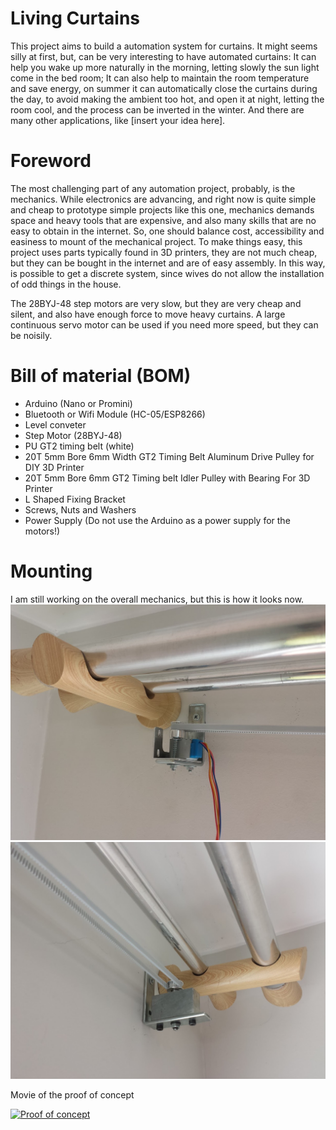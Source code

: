 # Living Curtains

This project aims to build a automation system for curtains. It might
seems silly at first, but, can be very interesting to have automated curtains:
It can help you wake up more naturally in the morning, letting slowly the sun
light come in the bed room; It can also help to maintain the room
temperature and save energy, on summer it can automatically close the curtains
during the day, to avoid making the ambient too hot, and open it at night,
letting the room cool, and the process can be inverted in the winter. 
And there are many other applications, like [insert your idea here].

# Foreword

The most challenging part of any automation project, probably, is the mechanics. 
While electronics are advancing, and right now is quite simple and cheap to
prototype simple projects like this one, mechanics demands space and
heavy tools that are expensive, and also many skills that are no easy to obtain in
the internet. So, one should balance cost, accessibility and easiness to mount
of the mechanical project. To make things easy, this project uses parts typically
found in 3D printers, they are not much cheap, but they can be bought in the
internet and are of easy assembly.
In this way, is possible to get a discrete system, since wives do not
allow the installation of odd things in the house.

The 28BYJ-48 step motors are very slow, but they are very cheap and silent, 
and also have enough force to move heavy curtains. A large continuous servo
motor can be used if you need more speed, but they can be noisily.

# Bill of material (BOM)

* Arduino (Nano or Promini)
* Bluetooth or Wifi Module (HC-05/ESP8266)
* Level conveter
* Step Motor (28BYJ-48)
* PU GT2 timing belt (white)
* 20T 5mm Bore 6mm Width GT2 Timing Belt Aluminum Drive Pulley for DIY 3D Printer 
* 20T 5mm Bore 6mm GT2 Timing belt Idler Pulley with Bearing For 3D Printer 
* L Shaped Fixing Bracket 
* Screws, Nuts and Washers
* Power Supply (Do not use the Arduino as a power supply for the motors!)

# Mounting

I am still working on the overall mechanics, but this is how it looks now.
![Motor and bracket](https://github.com/oangelo/Living-Curtains/blob/master/images/side2.jpg)
![Pulley with Bearing and bracket](https://github.com/oangelo/Living-Curtains/blob/master/images/side1.jpg)

Movie of the proof of concept 

[![Proof of concept](https://img.youtube.com/vi/6lGQgefd9yU/0.jpg)](https://www.youtube.com/watch?v=6lGQgefd9yU)
